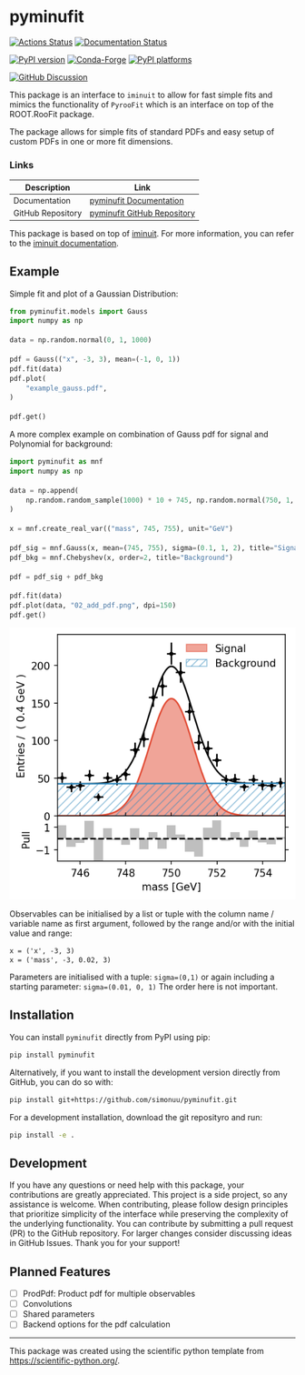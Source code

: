 # pyminufit

[![Actions Status][actions-badge]][actions-link]
[![Documentation Status][rtd-badge]][rtd-link]

[![PyPI version][pypi-version]][pypi-link]
[![Conda-Forge][conda-badge]][conda-link]
[![PyPI platforms][pypi-platforms]][pypi-link]

[![GitHub Discussion][github-discussions-badge]][github-discussions-link]

<!-- SPHINX-START -->

<!-- prettier-ignore-start -->
[actions-badge]:            https://github.com/SimonUU/pyminufit/workflows/CI/badge.svg
[actions-link]:             https://github.com/SimonUU/pyminufit/actions
[conda-badge]:              https://img.shields.io/conda/vn/conda-forge/pyminufit
[conda-link]:               https://github.com/conda-forge/pyminufit-feedstock
[github-discussions-badge]: https://img.shields.io/static/v1?label=Discussions&message=Ask&color=blue&logo=github
[github-discussions-link]:  https://github.com/SimonUU/pyminufit/discussions
[pypi-link]:                https://pypi.org/project/pyminufit/
[pypi-platforms]:           https://img.shields.io/pypi/pyversions/pyminufit
[pypi-version]:             https://img.shields.io/pypi/v/pyminufit
[rtd-badge]:                https://readthedocs.org/projects/pyminufit/badge/?version=latest
[rtd-link]:                 https://pyminufit.readthedocs.io/en/latest/?badge=latest

<!-- prettier-ignore-end -->

This package is an interface to `iminuit` to allow for fast simple fits and
mimics the functionality of `PyrooFit` which is an interface on top of the
ROOT.RooFit package.

The package allows for simple fits of standard PDFs and easy setup of custom
PDFs in one or more fit dimensions.

### Links

| Description       | Link                                        |
| ----------------- | ------------------------------------------- |
| Documentation     | [pyminufit Documentation][rtd-link]         |
| GitHub Repository | [pyminufit GitHub Repository][actions-link] |

This package is based on top of [iminuit](https://scikit-hep.org/iminuit/). For
more information, you can refer to the
[iminuit documentation](https://iminuit.readthedocs.io/en/latest/).

## Example

Simple fit and plot of a Gaussian Distribution:

```python
from pyminufit.models import Gauss
import numpy as np

data = np.random.normal(0, 1, 1000)

pdf = Gauss(("x", -3, 3), mean=(-1, 0, 1))
pdf.fit(data)
pdf.plot(
    "example_gauss.pdf",
)

pdf.get()
```

A more complex example on combination of Gauss pdf for signal and Polynomial for
background:

```python
import pyminufit as mnf
import numpy as np

data = np.append(
    np.random.random_sample(1000) * 10 + 745, np.random.normal(750, 1, 1000)
)

x = mnf.create_real_var(("mass", 745, 755), unit="GeV")

pdf_sig = mnf.Gauss(x, mean=(745, 755), sigma=(0.1, 1, 2), title="Signal")
pdf_bkg = mnf.Chebyshev(x, order=2, title="Background")

pdf = pdf_sig + pdf_bkg

pdf.fit(data)
pdf.plot(data, "02_add_pdf.png", dpi=150)
pdf.get()
```

![Fitting multiple pdf to data.](./examples/02_add_pdf.png)

Observables can be initialised by a list or tuple with the column name /
variable name as first argument, followed by the range and/or with the initial
value and range:

```
x = ('x', -3, 3)
x = ('mass', -3, 0.02, 3)
```

Parameters are initialised with a tuple: `sigma=(0,1)` or again including a
starting parameter: `sigma=(0.01, 0, 1)` The order here is not important.

## Installation

You can install `pyminufit` directly from PyPI using pip:

```bash
pip install pyminufit
```

Alternatively, if you want to install the development version directly from
GitHub, you can do so with:

```bash
pip install git+https://github.com/simonuu/pyminufit.git
```

For a development installation, download the git reposityro and run:

```bash
pip install -e .
```

## Development

If you have any questions or need help with this package, your contributions are
greatly appreciated. This project is a side project, so any assistance is
welcome. When contributing, please follow design principles that prioritize
simplicity of the interface while preserving the complexity of the underlying
functionality. You can contribute by submitting a pull request (PR) to the
GitHub repository. For larger changes consider discussing ideas in GitHub
Issues. Thank you for your support!

## Planned Features

- [ ] ProdPdf: Product pdf for multiple observables
- [ ] Convolutions
- [ ] Shared parameters
- [ ] Backend options for the pdf calculation

---

This package was created using the scientific python template from
https://scientific-python.org/.
